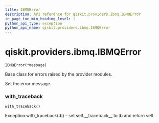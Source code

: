 ```yaml
---
title: IBMQError
description: API reference for qiskit.providers.ibmq.IBMQError
in_page_toc_min_heading_level: 1
python_api_type: exception
python_api_name: qiskit.providers.ibmq.IBMQError
---
```


<span id="qiskit-providers-ibmq-ibmqerror" />

# qiskit.providers.ibmq.IBMQError

<span id="qiskit.providers.ibmq.IBMQError" />

`IBMQError(*message)`

Base class for errors raised by the provider modules.

Set the error message.

### with\_traceback

<span id="qiskit.providers.ibmq.IBMQError.with_traceback" />

`with_traceback()`

Exception.with\_traceback(tb) – set self.\_\_traceback\_\_ to tb and return self.

